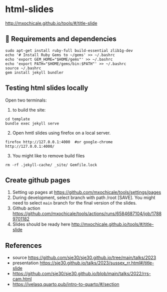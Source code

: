 # html-slides
http://mxochicale.github.io/tools/#/title-slide


## 💾 Requirements and dependencies
```
sudo apt-get install ruby-full build-essential zlib1g-dev
echo '# Install Ruby Gems to ~/gems' >> ~/.bashrc
echo 'export GEM_HOME="$HOME/gems"' >> ~/.bashrc
echo 'export PATH="$HOME/gems/bin:$PATH"' >> ~/.bashrc
source ~/.bashrc
gem install jekyll bundler
```

## Testing html slides locally

Open two terminals: 
1. to build the site:     
```
cd template
bundle exec jekyll serve
```
2. Open hmtl slides using firefox on a local server.
```
firefox http://127.0.0.1:4000  #or google-chrome http://127.0.0.1:4000/

```
3. You might like to remove build files
```
rm -rf .jekyll-cache/ _site/ Gemfile.lock
```

## Create github pages 
1. Setting up pages at https://github.com/mxochicale/tools/settings/pages
2. During development, select branch with path /root [SAVE]. You might need to select `main` branch for the final version of the slides.
3. Github action https://github.com/mxochicale/tools/actions/runs/6584687104/job/17889701182 
4. Slides should be ready here http://mxochicale.github.io/tools/#/title-slide


## References 
* source https://github.com/sje30/sje30.github.io/tree/main/talks/2023 
* presentation https://sje30.github.io/talks/2023/sussex_rr.html#/title-slide
* https://github.com/sje30/sje30.github.io/blob/main/talks/2022/rrs-cam.html
* https://ivelasq.quarto.pub/intro-to-quarto/#/section

